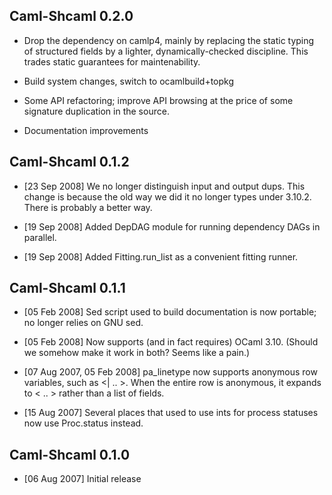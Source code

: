 Caml-Shcaml 0.2.0
-----------------

- Drop the dependency on camlp4, mainly by replacing the static typing of
  structured fields by a lighter, dynamically-checked discipline. This trades
  static guarantees for maintenability.

- Build system changes, switch to ocamlbuild+topkg

- Some API refactoring; improve API browsing at the price of some signature
  duplication in the source.

- Documentation improvements

Caml-Shcaml 0.1.2
-----------------
- [23 Sep 2008] We no longer distinguish input and output dups.  This
  change is because the old way we did it no longer types under 3.10.2.
  There is probably a better way.

- [19 Sep 2008] Added DepDAG module for running dependency DAGs in
  parallel.

- [19 Sep 2008] Added Fitting.run_list as a convenient fitting runner.

Caml-Shcaml 0.1.1
-----------------

- [05 Feb 2008] Sed script used to build documentation is now portable;
  no longer relies on GNU sed.

- [05 Feb 2008] Now supports (and in fact requires) OCaml 3.10.  (Should
  we somehow make it work in both?  Seems like a pain.)

- [07 Aug 2007, 05 Feb 2008] pa_linetype now supports anonymous row
  variables, such as <| .. >.  When the entire row is anonymous, it
  expands to < .. > rather than a list of fields.

- [15 Aug 2007] Several places that used to use ints for process statuses
  now use Proc.status instead.

Caml-Shcaml 0.1.0
-----------------

- [06 Aug 2007] Initial release
